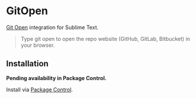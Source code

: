 # GitOpen

[Git Open](https://github.com/paulirish/git-open) integration for Sublime Text.

> Type git open to open the repo website (GitHub, GitLab, Bitbucket) in your browser.

## Installation

**Pending availability in Package Control.**

Install via [Package Control](https://packagecontrol.io/packages/GitOpen).
